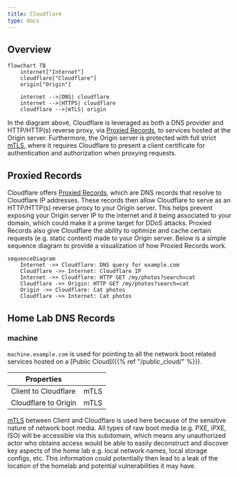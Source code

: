 ```yaml
---
title: Cloudflare
type: docs
---
```


## Overview

```mermaid
flowchart TB
    internet["Internet"]
    cloudflare["Cloudflare"]
    origin["Origin"]

    internet -->|DNS| cloudflare
    internet -->|HTTPS| cloudflare
    cloudflare -->|mTLS| origin
```

In the diagram above, Cloudflare is leveraged as both a DNS provider
and HTTP/HTTP(s) reverse proxy, via [Proxied Records](#proxied-records), to services hosted
at the Origin server. Furthermore, the Origin server is protected
with full strict [mTLS](https://en.wikipedia.org/wiki/Mutual_authentication),
where it requires Cloudflare to present a client certificate for authentication
and authorization when proxying requests.

## Proxied Records

Cloudflare offers [Proxied Records](https://developers.cloudflare.com/dns/manage-dns-records/reference/proxied-dns-records/#proxied-records),
which are DNS records that resolve to Cloudflare IP addresses. These records then allow Cloudflare
to serve as an HTTP/HTTP(s) reverse proxy to your Origin server. This helps prevent exposing your
Origin server IP to the internet and it being associated to your domain, which could
make it a prime target for DDoS attacks. Proxied Records also give Cloudflare the ability
to optimize and cache certain requests (e.g. static content) made to your Origin server.
Below is a simple sequence diagram to provide a visualization of how Proxied Records work.

```mermaid
sequenceDiagram
    Internet ->> Cloudflare: DNS query for example.com
    Cloudflare ->> Internet: Cloudflare IP
    Internet ->> Cloudflare: HTTP GET /my/photos?search=cat
    Cloudflare ->> Origin: HTTP GET /my/photos?search=cat
    Origin ->> Cloudflare: Cat photos
    Cloudflare ->> Internet: Cat photos
```

## Home Lab DNS Records

### machine

`machine.example.com` is used for pointing to all the network boot related services hosted
on a [Public Cloud]({{% ref "/public_cloud/" %}}).

| Properties | |
| ---------- | ---- |
| Client to Cloudflare | mTLS |
| Cloudflare to Origin | mTLS |

[mTLS](https://en.wikipedia.org/wiki/Mutual_authentication) between Client and Cloudflare
is used here because of the sensitive nature of network boot media. All types of raw boot
media (e.g. PXE, iPXE, ISO) will be accessible via this subdomain, which means any unauthorized actor who
obtains access would be able to easily deconstruct and discover key aspects of the home
lab e.g. local network names, local storage configs, etc. This information could
potentially then lead to a leak of the location of the homelab and potential vulnerabilities
it may have.
